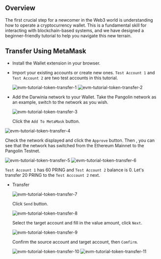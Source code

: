 ## Overview

The first crucial step for a newcomer in the Web3 world is understanding how to operate a cryptocurrency wallet. This is a fundamental skill for interacting with blockchain-based systems, and we have designed a beginner-friendly tutorial to help you navigate this new terrain.

## Transfer Using MetaMask

- Install the Wallet extension in your browser.
- Import your existing accounts or create new ones. `Test Account 1` and `Test Account 2` are two test accounts in this tutorial.
    
    ![evm-tutorial-token-transfer-1](../../images/evm-tutorial-token-transfer-1.png)
    ![evm-tutorial-token-transfer-2](../../images/evm-tutorial-token-transfer-2.png)
    
- Add the Darwinia network to your Wallet. Take the Pangolin network as an example, switch to the network as you wish.
    
    ![evm-tutorial-token-transfer-3](../../images/evm-tutorial-token-transfer-3.png)
    
    Click the `Add To MetaMask` button.
    
![evm-tutorial-token-transfer-4](../../images/evm-tutorial-token-transfer-4.png)

Check the network displayed and click the `Approve` button. Then , you can see that the network has switched from the Ethereum Mainnet to the Pangolin Testnet.

![evm-tutorial-token-transfer-5](../../images/evm-tutorial-token-transfer-5.png)
![evm-tutorial-token-transfer-6](../../images/evm-tutorial-token-transfer-6.png)

`Test Account 1` has 60 PRING and `Test Account 2` balance is 0. Let's transfer 20 PRING to the `Test Acccount 2` next.

- Transfer
    
    ![evm-tutorial-token-transfer-7](../../images/evm-tutorial-token-transfer-7.png)
    
    Click `Send` button.

    ![evm-tutorial-token-transfer-8](../../images/evm-tutorial-token-transfer-8.png)
    
    Select the target account and fill in the value amount, click `Next`.
    
    ![evm-tutorial-token-transfer-9](../../images/evm-tutorial-token-transfer-9.png)
    
    Confirm the source account and target account, then `Comfirm`.
    
    ![evm-tutorial-token-transfer-10](../../images/evm-tutorial-token-transfer-10.png)
    ![evm-tutorial-token-transfer-11](../../images/evm-tutorial-token-transfer-11.png)